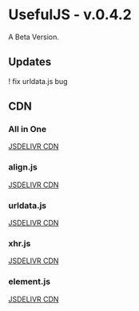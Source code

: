# UsefulJS - v.0.4.2
A Beta Version.
## Updates
! fix urldata.js bug 

## CDN
### All in One
[JSDELIVR CDN](https://cdn.jsdelivr.net/combine/gh/Merret/UsefulJS@0.4.2/js/align.min.js,gh/Merret/UsefulJS@0.4.2/js/urldata.min.js,gh/Merret/UsefulJS@0.4.2/js/xhr.min.js,gh/Merret/UsefulJS@0.4.2/js/element.min.js)
### align.js
[JSDELIVR CDN](https://cdn.jsdelivr.net/gh/Merret/UsefulJS@0.4.2/js/align.min.js)
### urldata.js
[JSDELIVR CDN](https://cdn.jsdelivr.net/gh/Merret/UsefulJS@0.4.2/js/urldata.min.js)
### xhr.js
[JSDELIVR CDN](https://cdn.jsdelivr.net/gh/Merret/UsefulJS@0.4.2/js/xhr.min.js)
### element.js
[JSDELIVR CDN](https://cdn.jsdelivr.net/gh/Merret/UsefulJS@0.4.2/js/element.min.js)
